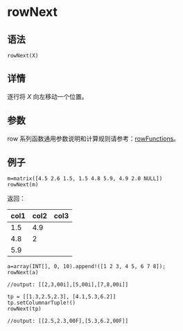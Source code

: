 # rowNext

## 语法

`rowNext(X)`

## 详情

逐行将 *X* 向左移动一个位置。

## 参数

row 系列函数通用参数说明和计算规则请参考：[rowFunctions](../themes/rowFunctions.html)。

## 例子

```
m=matrix([4.5 2.6 1.5, 1.5 4.8 5.9, 4.9 2.0 NULL])
rowNext(m)
```

返回：

| col1 | col2 | col3 |
| --- | --- | --- |
| 1.5 | 4.9 |  |
| 4.8 | 2 |  |
| 5.9 |  |  |

```
a=array(INT[], 0, 10).append!([1 2 3, 4 5, 6 7 8]);
rowNext(a)

//output: [[2,3,00i],[5,00i],[7,8,00i]]

tp = [[1.3,2.5,2.3], [4.1,5.3,6.2]]
tp.setColumnarTuple!()
rowNext(tp)

//output: [[2.5,2.3,00F],[5.3,6.2,00F]]
```

